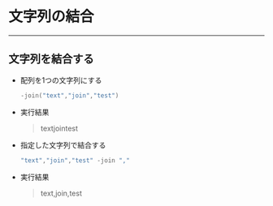 # 文字列の結合

***

## 文字列を結合する

* 配列を1つの文字列にする

  ```PowerShell
  -join("text","join","test")
  ```

* 実行結果

  > textjointest

* 指定した文字列で結合する

  ```PowerShell
  "text","join","test" -join ","
  ```

* 実行結果

  > text,join,test
